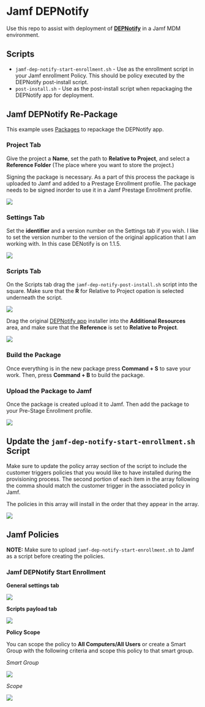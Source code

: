 # Jamf DEPNotify

Use this repo to assist with deployment of **[DEPNotify](https://gitlab.com/Mactroll/DEPNotify)** in a Jamf MDM environment.

## Scripts

- `jamf-dep-notify-start-enrollment.sh` - Use as the enrollment script in your Jamf enrollment Policy. This should be policy executed by the DEPNotify post-install script.
- `post-install.sh` - Use as the post-install script when repackaging the DEPNotify app for deployment.


## Jamf DEPNotify Re-Package

This example uses [Packages](http://s.sudre.free.fr/Software/Packages/about.html) to repackage the DEPNotify app.

### Project Tab

Give the project a **Name**, set the path to **Relative to Project**, and select a **Reference Folder** (The place where you want to store the project.)

Signing the package is necessary. As a part of this process the package is uploaded to Jamf and added to a Prestage Enrollment profile. The package needs to be signed inorder to use it in a Jamf Prestage Enrollment profile.

![](screenshots/packages_project_tab.png)


### Settings Tab

Set the **identifier** and a version number on the Settings tab if you wish. I like to set the version number to the version of the original application that I am working with. In this case DENotify is on 1.1.5.

![](screenshots/packages_settings_tab.png)


### Scripts Tab

On the Scripts tab drag the `jamf-dep-notify-post-install.sh` script into the square. Make sure that the **R** for Relative to Project opation is selected underneath the script.

![](screenshots/packages_scripts_tab_01.png)

Drag the original [DEPNotify app](https://gitlab.com/Mactroll/DEPNotify) installer into the **Additional Resources** area, and make sure that the **Reference** is set to **Relative to Project**.

![](screenshots/packages_scripts_tab_02.png)


### Build the Package

Once everything is in the new package press **Command + S** to save your work. Then, press **Command + B** to build the package.


### Upload the Package to Jamf

Once the package is created upload it to Jamf. Then add the package to your Pre-Stage Enrollment profile.

![](screenshots/prestage_enrollment_package.png)


## Update the `jamf-dep-notify-start-enrollment.sh` Script

Make sure to update the policy array section of the script to include the customer triggers policies that you would like to have installed during the provisioning process. The second portion of each item in the array following the comma should match the customer trigger in the associated policy in Jamf.

The policies in this array will install in the order that they appear in the array.

![](screenshots/policy_array_in_depnotify_enrollment_script.png)


## Jamf Policies

**NOTE:** Make sure to upload `jamf-dep-notify-start-enrollment.sh` to Jamf as a script before creating the policies.

### Jamf DEPNotify Start Enrollment

**General settings tab**

![](Screenshots/start_depnotify_policy_general.png)

**Scripts payload tab**

![](Screenshots/start_depnotify_policy_script.png)

**Policy Scope**

You can scope the policy to **All Computers/All Users** or create a Smart Group with the following criteria and scope this policy to that smart group.

_Smart Group_

![](Screenshots/smart_group_has_jamf_pppc_profile.png)

_Scope_

![](Screenshots/start_depnotify_policy_scope.png)

